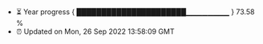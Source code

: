 - ⏳ Year progress { ██████████████████████▁▁▁▁▁▁▁▁ } 73.58 %
- ⏰ Updated on Mon, 26 Sep 2022 13:58:09 GMT

